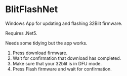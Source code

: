 # BlitFlashNet

Windows App for updating and flashing 32Blit firmware.

Requires .Net5.

Needs some tidying but the app works. 

1. Press download firmware.
2. Wait for confirmation that download has completed.
3. Make sure that your 32blit is in DFU mode.
3. Press Flash firmware and wait for confirmation.
